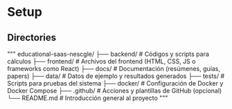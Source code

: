 # Setup

## Directories

"""
educational-saas-nescgle/
├── backend/          # Códigos y scripts para cálculos
├── frontend/         # Archivos del frontend (HTML, CSS, JS o frameworks como React)
├── docs/             # Documentación (resúmenes, guías, papers)
├── data/             # Datos de ejemplo y resultados generados
├── tests/            # Scripts para pruebas del sistema
├── docker/           # Configuración de Docker y Docker Compose
├── .github/          # Acciones y plantillas de GitHub (opcional)
└── README.md         # Introducción general al proyecto
"""
